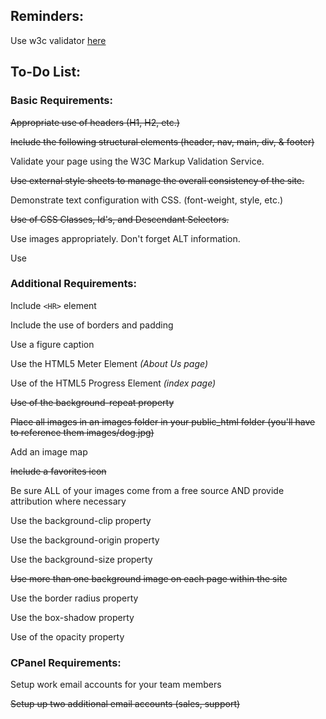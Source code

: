 ## Reminders:
Use w3c validator [here](https://validator.w3.org/)

## To-Do List:
### Basic Requirements:
~~Appropriate use of headers (H1, H2, etc.)~~

~~Include the following structural elements (header, nav, main, div, & footer)~~

Validate your page using the W3C Markup Validation Service.

~~Use external style sheets to manage the overall consistency of the site.~~

Demonstrate text configuration with CSS. (font-weight, style, etc.)

~~Use of CSS Classes, Id's, and Descendant Selectors.~~

Use images appropriately. Don't forget ALT information.

Use 

### Additional Requirements:
Include `<HR>` element

Include the use of borders and padding

Use a figure caption

Use the HTML5 Meter Element _(About Us page)_

Use of the HTML5 Progress Element _(index page)_

~~Use of the background-repeat property~~

~~Place all images in an images folder in your public_html folder (you'll have to reference them images/dog.jpg)~~

Add an image map

~~Include a favorites icon~~

Be sure ALL of your images come from a free source AND provide attribution where necessary

Use the background-clip property

Use the background-origin property

Use the background-size property

~~Use more than one background image on each page within the site~~

Use the border radius property

Use the box-shadow property

Use of the opacity property

### CPanel Requirements:
Setup work email accounts for your team members

~~Setup up two additional email accounts (sales, support)~~
